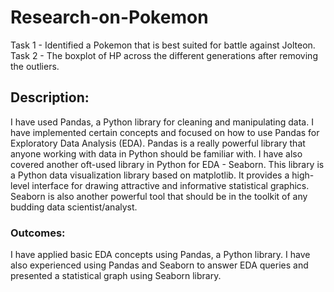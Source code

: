 # Research-on-Pokemon
Task 1 - Identified a Pokemon that is best suited for battle against Jolteon.  
Task 2 - The boxplot of HP across the different generations after removing the outliers.


## Description:
I have used Pandas, a Python library for cleaning and manipulating data. I have implemented certain concepts and focused on how to use Pandas for Exploratory Data Analysis (EDA). Pandas is a really powerful library that anyone working with data in Python should be familiar with. 
I have also covered another oft-used library in Python for EDA - Seaborn. This library is a Python data visualization library based on matplotlib. It provides a high-level interface for drawing attractive and informative statistical graphics. Seaborn is also another powerful tool that should be in the toolkit of any budding data scientist/analyst.

### Outcomes:
I have applied basic EDA concepts using Pandas, a Python library.
I have also experienced using Pandas and Seaborn to answer EDA queries and presented a statistical graph using Seaborn library.
